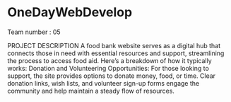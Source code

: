 # OneDayWebDevelop
Team number : 05

PROJECT DESCRIPTION
A food bank website serves as a digital hub that connects those in need with essential resources and support, streamlining the process to access food aid. 
Here’s a breakdown of how it typically works:
 Donation and Volunteering Opportunities: For those looking to support, the site provides options to donate money, food, or time. Clear donation links, wish lists, and volunteer 
   sign-up forms engage the community and help maintain a steady flow of resources.
